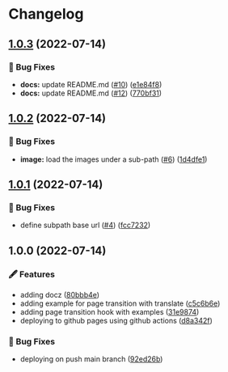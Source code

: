 # Changelog

## [1.0.3](https://github.com/arnaud-zg/playground/compare/v1.0.2...v1.0.3) (2022-07-14)


### 🐛 Bug Fixes

* **docs:** update README.md ([#10](https://github.com/arnaud-zg/playground/issues/10)) ([e1e84f8](https://github.com/arnaud-zg/playground/commit/e1e84f883ff6ddcc6c8b08611ea9bd0f6a60ba2f))
* **docs:** update README.md ([#12](https://github.com/arnaud-zg/playground/issues/12)) ([770bf31](https://github.com/arnaud-zg/playground/commit/770bf31991031260a4001cba57d4d17d883f4985))

## [1.0.2](https://github.com/arnaud-zg/playground/compare/v1.0.1...v1.0.2) (2022-07-14)


### 🐛 Bug Fixes

* **image:** load the images under a sub-path ([#6](https://github.com/arnaud-zg/playground/issues/6)) ([1d4dfe1](https://github.com/arnaud-zg/playground/commit/1d4dfe18f5be8ecda72e8f690984388c63802316))

## [1.0.1](https://github.com/arnaud-zg/playground/compare/v1.0.0...v1.0.1) (2022-07-14)


### 🐛 Bug Fixes

* define subpath base url ([#4](https://github.com/arnaud-zg/playground/issues/4)) ([fcc7232](https://github.com/arnaud-zg/playground/commit/fcc72323c4f83002e220ab383b094df88a41328b))

## 1.0.0 (2022-07-14)


### 🖋 Features

* adding docz ([80bbb4e](https://github.com/arnaud-zg/playground/commit/80bbb4e814d1aef6fd95c30ac326241b9598b5a2))
* adding example for page transition with translate ([c5c6b6e](https://github.com/arnaud-zg/playground/commit/c5c6b6e9b8632bc2bcf502e8b59cc399cd53b759))
* adding page transition hook with examples ([31e9874](https://github.com/arnaud-zg/playground/commit/31e987484a1ca42613ca139b7d395719e023fdbc))
* deploying to github pages using github actions ([d8a342f](https://github.com/arnaud-zg/playground/commit/d8a342fe1ba70aaf7cf5d69eeed7f55974b6485a))


### 🐛 Bug Fixes

* deploying on push main branch ([92ed26b](https://github.com/arnaud-zg/playground/commit/92ed26b9dd2000339883a8ba6f38d189f9da169c))
